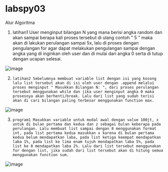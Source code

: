 # labspy03
 
Alur Algoritma

   
   
1.    latihan1 User menginput bilangan N yang mana berisi angka random dan akan sampai berapa kali proses tersebut di ulang contoh " 5 " maka akan di lakukan perulangan sampai 5x, lalu di proses dengan pengulangan for agar dapat melakukan pengulangan sampai dengan angka yang di inginkan oleh user dan di mulai dari angka 0 serta di tutup dengan ucapan selesai. 


![image](https://user-images.githubusercontent.com/56479448/72430579-54dbd700-37c5-11ea-92f8-40d474ecc9c7.png)


2.     latihan2 Sebelumnya membuat variable list dengan isi yang kosong lalu list tersebut akan di isi oleh user dengan .append melalui proses menginput " Masukkan Bilangan N: ", dari proses perulangan tersebut menggunakan while dan jika user menginput angka 0 maka prosesnya akan berhenti/break. Lalu dari list yang sudah terisi akan di cari bilangan paling terbesar menggunakan function max.


![image](https://user-images.githubusercontent.com/56479448/72430677-9d939000-37c5-11ea-8bf6-88251cfe9573.png)


3.     program1 Masukkan variable untuk modal awal dengan value 100jt, x untuk di bulan pertama dan kedua dan z sebagai bulan keberapa pada perulangan. Lalu membuat list sampai dengan 8 menggunakan format int, pada list pertama kedua masukkan x karena di bulan pertama kedua belum mendapatkan laba, pada list ketiga keempat mendapatkan laba 1%, pada list ke lima enam tujuh mendapatkan laba 5%, pada list ke 8 mendapatkan laba 2%. Lalu dari list tersebut menggunakan for dengan list, jika sudah dari list tersebut akan di hitung semua menggunakan function sum.


![image](https://user-images.githubusercontent.com/56479448/72430802-d3d10f80-37c5-11ea-903d-ad5691e1b45b.png)
